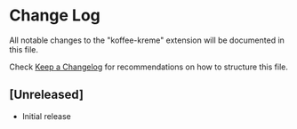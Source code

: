 # Change Log

All notable changes to the "koffee-kreme" extension will be documented in this file.

Check [Keep a Changelog](http://keepachangelog.com/) for recommendations on how to structure this file.

## [Unreleased]

- Initial release
